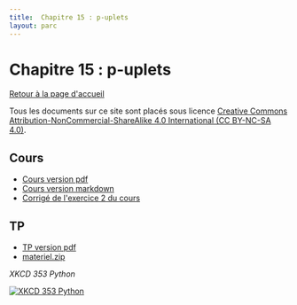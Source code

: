 ```yaml
---
title:  Chapitre 15 : p-uplets
layout: parc
---
```




# Chapitre 15 : p-uplets

[Retour à la page d'accueil](https://parc-nsi.github.io/premiere-nsi/index.html)

Tous les documents sur ce site sont   placés sous licence [Creative Commons Attribution-NonCommercial-ShareAlike 4.0 International (CC BY-NC-SA 4.0)](https://creativecommons.org/licenses/by-nc-sa/4.0/).




## Cours 

* [Cours version pdf](chapitre15/Cours/puplets-cours-.pdf)
* [Cours version markdown](chapitre15/Cours/puplets-cours-git.md)
* [Corrigé de l'exercice 2 du cours](chapitre15/Cours/corrige/corrige_cours_tuple.py)



## TP

* [TP version pdf](chapitre15/TP/NSI-Puplets-TP-2020V1.pdf)
* [materiel.zip](chapitre15/TP/materiel.zip)


<!--
[Corrigé du TP version python](chapitre15/TP/corrige/TP_puplets_Corrigé.py)
[Corrigé du TP version notebook](https://mybinder.org/v2/gh/parc-nsi/premiere-nsi/master?filepath=chapitre15/TP/corrige/TP_puplets_Corrigé.ipynb)
-->

_XKCD 353 Python_

[![XKCD 353 Python](https://imgs.xkcd.com/comics/python.png)](https://imgs.xkcd.com/comics/python.png)